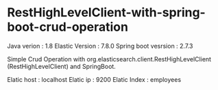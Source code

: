 # RestHighLevelClient-with-spring-boot-crud-operation
Java verion : 1.8
Elastic Version : 7.8.0
Spring boot vesrsion : 2.7.3

Simple Crud Operation with org.elasticsearch.client.RestHighLevelClient (RestHighLevelClient) and SpringBoot.

Elatic host : localhost
Elatic ip : 9200
Elatic Index : employees

